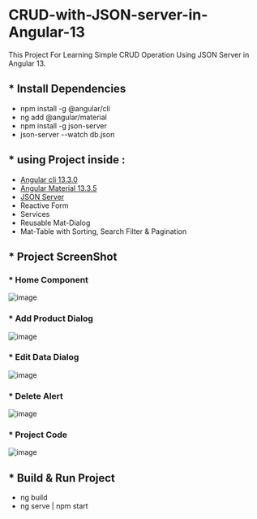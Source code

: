 # CRUD-with-JSON-server-in-Angular-13
<p>This Project For Learning Simple CRUD Operation Using JSON Server in Angular 13. </p>

<h2>* Install Dependencies</h2>
<ul>
  <li>npm install -g @angular/cli</li>
  <li>ng add @angular/material</li>
  <li>npm install -g json-server</li>
  <li>json-server --watch db.json</li>
</ul>

<h2>* using Project inside :</h2>
<ul>
  <li><a href="https://angular.io/cli">Angular cli 13.3.0</a></li>
  <li><a href="https://v13.material.angular.io/components/categories">Angular Material 13.3.5</a></li>
  <li><a href="https://www.npmjs.com/package/json-server">JSON Server</a></li>
  <li>Reactive Form</li>
  <li>Services</li>
  <li>Reusable Mat-Dialog</li>
  <li>Mat-Table with Sorting, Search Filter & Pagination</li>
</ul>

<h2>* Project ScreenShot</h2>
<h3>* Home Component</h3>

![image](https://user-images.githubusercontent.com/100337599/209508686-c5d1923f-f62f-479a-8129-390059ed7a1c.png)

<h3>* Add Product Dialog</h3>

![image](https://user-images.githubusercontent.com/100337599/209509100-9075b651-6e84-42e7-beb1-7a285b75b941.png)

<h3>* Edit Data Dialog</h3>

![image](https://user-images.githubusercontent.com/100337599/209509031-10670db6-7f0c-4f9f-b7a9-939e4e2ce1b1.png)

<h3>* Delete Alert</h3>

![image](https://user-images.githubusercontent.com/100337599/209509424-4bd82013-b85d-45df-8b69-75cad09869c1.png)

<h3>* Project Code</h3>

![image](https://user-images.githubusercontent.com/100337599/209509543-71bafb61-cc39-43f8-bb9e-50162c6e471c.png)


<h2>* Build & Run Project</h2>
<ul>
  <li>ng build</li>
  <li>ng serve | npm start</li>
</ul>
